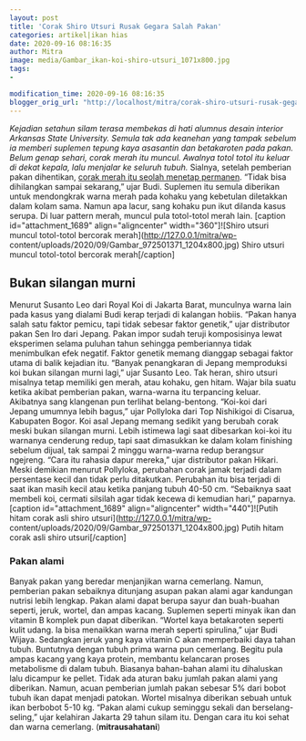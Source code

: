```yaml
---
layout: post
title: 'Corak Shiro Utsuri Rusak Gegara Salah Pakan'
categories: artikel|ikan hias
date: 2020-09-16 08:16:35
author: Mitra
image: media/Gambar_ikan-koi-shiro-utsuri_1071x800.jpg
tags:
- 

modification_time: 2020-09-16 08:16:35
blogger_orig_url: "http://localhost/mitra/corak-shiro-utsuri-rusak-gegara-salah.html"
---
```


_Kejadian setahun silam terasa membekas di hati alumnus desain interior
Arkansas State University. Semula tak ada keanehan yang tampak sebelum ia
memberi suplemen tepung kaya asasantin dan betakaroten pada pakan. Belum genap
sehari, corak merah itu muncul. Awalnya totol totol itu keluar di dekat
kepala, lalu menjalar ke seluruh tubuh._ Sialnya, setelah pemberian pakan
dihentikan, [corak merah itu seolah menetap
permanen](http://127.0.0.1/mitra/corak-keemasan-di-tubuh-koi-utsuri.html).
“Tidak bisa dihilangkan sampai sekarang,” ujar Budi. Suplemen itu semula
diberikan untuk mendongkrak warna merah pada kohaku yang kebetulan diletakkan
dalam kolam sama. Namun apa lacur, sang kohaku pun ikut dilanda kasus serupa.
Di luar pattern merah, muncul pula totol-totol merah lain. [caption
id="attachment_1689" align="aligncenter" width="360"]![Shiro utsuri muncul
totol-totol bercorak merah](http://127.0.0.1/mitra/wp-
content/uploads/2020/09/Gambar_972501371_1204x800.jpg) Shiro utsuri muncul
totol-totol bercorak merah[/caption]

## Bukan silangan murni

Menurut Susanto Leo dari Royal Koi di Jakarta Barat, munculnya warna lain pada
kasus yang dialami Budi kerap terjadi di kalangan hobiis. “Pakan hanya salah
satu faktor pemicu, tapi tidak sebesar faktor genetik,” ujar distributor pakan
Sen Iro dari Jepang. Pakan impor sudah teruji komposisinya lewat eksperimen
selama puluhan tahun sehingga pemberiannya tidak menimbulkan efek negatif.
Faktor genetik memang dianggap sebagai faktor utama di balik kejadian itu.
“Banyak penangkaran di Jepang memproduksi koi bukan silangan murni lagi,” ujar
Susanto Leo. Tak heran, shiro utsuri misalnya tetap memiliki gen merah, atau
kohaku, gen hitam. Wajar bila suatu ketika akibat pemberian pakan, warna-warna
itu terpancing keluar. Akibatnya sang klangenan pun terlihat belang-bentong.
“Koi-koi dari Jepang umumnya lebih bagus,” ujar Pollyloka dari Top Nishikigoi
di Cisarua, Kabupaten Bogor. Koi asal Jepang memang sedikit yang berubah corak
meski bukan silangan murni. Lebih istimewa lagi saat dibesarkan koi-koi itu
warnanya cenderung redup, tapi saat dimasukkan ke dalam kolam finishing
sebelum dijual, tak sampai 2 minggu warna-warna redup berangsur ngejreng.
“Cara itu rahasia dapur mereka,” ujar distributor pakan Hikari. Meski demikian
menurut Pollyloka, perubahan corak jamak terjadi dalam persentase kecil dan
tidak perlu ditakutkan. Perubahan itu bisa terjadi di saat ikan masih kecil
atau ketika panjang tubuh 40-50 cm. “Sebaiknya saat membeli koi, cermati
silsilah agar tidak kecewa di kemudian hari,” paparnya. [caption
id="attachment_1689" align="aligncenter" width="440"]![Putih hitam corak asli
shiro utsuri](http://127.0.0.1/mitra/wp-
content/uploads/2020/09/Gambar_972501371_1204x800.jpg) Putih hitam corak asli
shiro utsuri[/caption]

### Pakan alami

Banyak pakan yang beredar menjanjikan warna cemerlang. Namun, pemberian pakan
sebaiknya ditunjang asupan pakan alami agar kandungan nutrisi lebih lengkap.
Pakan alami dapat berupa sayur dan buah-buahan seperti, jeruk, wortel, dan
ampas kacang. Suplemen seperti minyak ikan dan vitamin B komplek pun dapat
diberikan. “Wortel kaya betakaroten seperti kulit udang. Ia bisa menaikkan
warna merah seperti spirulina,” ujar Budi Wijaya. Sedangkan jeruk yang kaya
vitamin C akan memperbaiki daya tahan tubuh. Buntutnya dengan tubuh prima
warna pun cemerlang. Begitu pula ampas kacang yang kaya protein, membantu
kelancaran proses metabolisme di dalam tubuh. Biasanya bahan-bahan alami itu
dihaluskan lalu dicampur ke pellet. Tidak ada aturan baku jumlah pakan alami
yang diberikan. Namun, acuan pemberian jumlah pakan sebesar 5% dari bobot
tubuh ikan dapat menjadi patokan. Wortel misalnya diberikan sebuah untuk ikan
berbobot 5-10 kg. “Pakan alami cukup seminggu sekali dan berselang-seling,”
ujar kelahiran Jakarta 29 tahun silam itu. Dengan cara itu koi sehat dan warna
cemerlang. (**mitrausahatani**)


